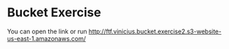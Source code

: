 # Bucket Exercise

You can open the link or run
<http://ftf.vinicius.bucket.exercise2.s3-website-us-east-1.amazonaws.com/>
